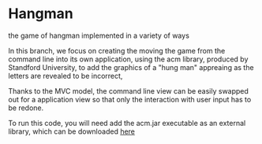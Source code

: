 # Hangman
the game of hangman implemented in a variety of ways 

In this branch, we focus on creating the moving the game from the command line into its own application, 
using the acm library, produced by Standford University, to add the graphics of a "hung man" appreaing as the letters are revealed to be incorrect,


Thanks to the MVC model, the command line view can be easily swapped out for a application view so that only the interaction with user input has to be redone.

To run this code, you will need add the acm.jar executable as an external library, which can be downloaded [here](https://cs.stanford.edu/people/eroberts/jtf/)
